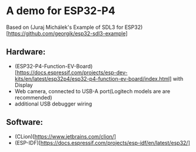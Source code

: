 A demo for ESP32-P4
====

Based on (Juraj Michálek's Example of SDL3 for ESP32)[https://github.com/georgik/esp32-sdl3-example]

Hardware:
----

 * (ESP32-P4-Function-EV-Board)[https://docs.espressif.com/projects/esp-dev-kits/en/latest/esp32p4/esp32-p4-function-ev-board/index.html] with Display
 * Web camera, connected to USB-A port(Logitech models are are recommended)
 * additional USB debugger wiring

Software:
----

* (CLion)[https://www.jetbrains.com/clion/]
* (ESP-IDF)[https://docs.espressif.com/projects/esp-idf/en/latest/esp32/]
